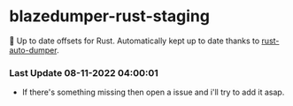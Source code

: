 # blazedumper-rust-staging

🚀 Up to date offsets for Rust. Automatically kept up to date thanks to [rust-auto-dumper](https://github.com/Akandesh/rust-auto-dumper).


### Last Update 08-11-2022 04:00:01
- If there's something missing then open a issue and i'll try to add it asap.